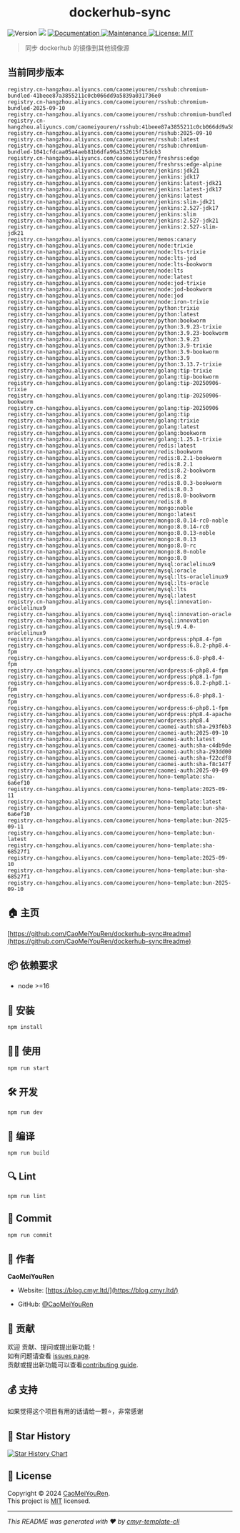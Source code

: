 <h1 align="center">dockerhub-sync </h1>
<p>
  <img alt="Version" src="https://img.shields.io/badge/version-0.1.0-blue.svg?cacheSeconds=2592000" />
  <img src="https://img.shields.io/badge/node-%3E%3D16-blue.svg" />
  <a href="https://github.com/CaoMeiYouRen/dockerhub-sync#readme" target="_blank">
    <img alt="Documentation" src="https://img.shields.io/badge/documentation-yes-brightgreen.svg" />
  </a>
  <a href="https://github.com/CaoMeiYouRen/dockerhub-sync/graphs/commit-activity" target="_blank">
    <img alt="Maintenance" src="https://img.shields.io/badge/Maintained%3F-yes-green.svg" />
  </a>
  <a href="https://github.com/CaoMeiYouRen/dockerhub-sync/blob/master/LICENSE" target="_blank">
    <img alt="License: MIT" src="https://img.shields.io/github/license/CaoMeiYouRen/dockerhub-sync?color=yellow" />
  </a>
</p>


> 同步 dockerhub 的镜像到其他镜像源

## 当前同步版本

<!-- DOCKER_START -->
```
registry.cn-hangzhou.aliyuncs.com/caomeiyouren/rsshub:chromium-bundled-41beee87a3855211c0cb066dd9a5839a031736e0
registry.cn-hangzhou.aliyuncs.com/caomeiyouren/rsshub:chromium-bundled-2025-09-10
registry.cn-hangzhou.aliyuncs.com/caomeiyouren/rsshub:chromium-bundled
registry.cn-hangzhou.aliyuncs.com/caomeiyouren/rsshub:41beee87a3855211c0cb066dd9a5839a031736e0
registry.cn-hangzhou.aliyuncs.com/caomeiyouren/rsshub:2025-09-10
registry.cn-hangzhou.aliyuncs.com/caomeiyouren/rsshub:latest
registry.cn-hangzhou.aliyuncs.com/caomeiyouren/rsshub:chromium-bundled-1041cfdcaa05a4aeb81b6dfa96a352615f15dcb3
registry.cn-hangzhou.aliyuncs.com/caomeiyouren/freshrss:edge
registry.cn-hangzhou.aliyuncs.com/caomeiyouren/freshrss:edge-alpine
registry.cn-hangzhou.aliyuncs.com/caomeiyouren/jenkins:jdk21
registry.cn-hangzhou.aliyuncs.com/caomeiyouren/jenkins:jdk17
registry.cn-hangzhou.aliyuncs.com/caomeiyouren/jenkins:latest-jdk21
registry.cn-hangzhou.aliyuncs.com/caomeiyouren/jenkins:latest-jdk17
registry.cn-hangzhou.aliyuncs.com/caomeiyouren/jenkins:latest
registry.cn-hangzhou.aliyuncs.com/caomeiyouren/jenkins:slim-jdk21
registry.cn-hangzhou.aliyuncs.com/caomeiyouren/jenkins:2.527-jdk17
registry.cn-hangzhou.aliyuncs.com/caomeiyouren/jenkins:slim
registry.cn-hangzhou.aliyuncs.com/caomeiyouren/jenkins:2.527-jdk21
registry.cn-hangzhou.aliyuncs.com/caomeiyouren/jenkins:2.527-slim-jdk21
registry.cn-hangzhou.aliyuncs.com/caomeiyouren/memos:canary
registry.cn-hangzhou.aliyuncs.com/caomeiyouren/node:trixie
registry.cn-hangzhou.aliyuncs.com/caomeiyouren/node:lts-trixie
registry.cn-hangzhou.aliyuncs.com/caomeiyouren/node:lts-jod
registry.cn-hangzhou.aliyuncs.com/caomeiyouren/node:lts-bookworm
registry.cn-hangzhou.aliyuncs.com/caomeiyouren/node:lts
registry.cn-hangzhou.aliyuncs.com/caomeiyouren/node:latest
registry.cn-hangzhou.aliyuncs.com/caomeiyouren/node:jod-trixie
registry.cn-hangzhou.aliyuncs.com/caomeiyouren/node:jod-bookworm
registry.cn-hangzhou.aliyuncs.com/caomeiyouren/node:jod
registry.cn-hangzhou.aliyuncs.com/caomeiyouren/node:iron-trixie
registry.cn-hangzhou.aliyuncs.com/caomeiyouren/python:trixie
registry.cn-hangzhou.aliyuncs.com/caomeiyouren/python:latest
registry.cn-hangzhou.aliyuncs.com/caomeiyouren/python:bookworm
registry.cn-hangzhou.aliyuncs.com/caomeiyouren/python:3.9.23-trixie
registry.cn-hangzhou.aliyuncs.com/caomeiyouren/python:3.9.23-bookworm
registry.cn-hangzhou.aliyuncs.com/caomeiyouren/python:3.9.23
registry.cn-hangzhou.aliyuncs.com/caomeiyouren/python:3.9-trixie
registry.cn-hangzhou.aliyuncs.com/caomeiyouren/python:3.9-bookworm
registry.cn-hangzhou.aliyuncs.com/caomeiyouren/python:3.9
registry.cn-hangzhou.aliyuncs.com/caomeiyouren/python:3.13.7-trixie
registry.cn-hangzhou.aliyuncs.com/caomeiyouren/golang:tip-trixie
registry.cn-hangzhou.aliyuncs.com/caomeiyouren/golang:tip-bookworm
registry.cn-hangzhou.aliyuncs.com/caomeiyouren/golang:tip-20250906-trixie
registry.cn-hangzhou.aliyuncs.com/caomeiyouren/golang:tip-20250906-bookworm
registry.cn-hangzhou.aliyuncs.com/caomeiyouren/golang:tip-20250906
registry.cn-hangzhou.aliyuncs.com/caomeiyouren/golang:tip
registry.cn-hangzhou.aliyuncs.com/caomeiyouren/golang:trixie
registry.cn-hangzhou.aliyuncs.com/caomeiyouren/golang:latest
registry.cn-hangzhou.aliyuncs.com/caomeiyouren/golang:bookworm
registry.cn-hangzhou.aliyuncs.com/caomeiyouren/golang:1.25.1-trixie
registry.cn-hangzhou.aliyuncs.com/caomeiyouren/redis:latest
registry.cn-hangzhou.aliyuncs.com/caomeiyouren/redis:bookworm
registry.cn-hangzhou.aliyuncs.com/caomeiyouren/redis:8.2.1-bookworm
registry.cn-hangzhou.aliyuncs.com/caomeiyouren/redis:8.2.1
registry.cn-hangzhou.aliyuncs.com/caomeiyouren/redis:8.2-bookworm
registry.cn-hangzhou.aliyuncs.com/caomeiyouren/redis:8.2
registry.cn-hangzhou.aliyuncs.com/caomeiyouren/redis:8.0.3-bookworm
registry.cn-hangzhou.aliyuncs.com/caomeiyouren/redis:8.0.3
registry.cn-hangzhou.aliyuncs.com/caomeiyouren/redis:8.0-bookworm
registry.cn-hangzhou.aliyuncs.com/caomeiyouren/redis:8.0
registry.cn-hangzhou.aliyuncs.com/caomeiyouren/mongo:noble
registry.cn-hangzhou.aliyuncs.com/caomeiyouren/mongo:latest
registry.cn-hangzhou.aliyuncs.com/caomeiyouren/mongo:8.0.14-rc0-noble
registry.cn-hangzhou.aliyuncs.com/caomeiyouren/mongo:8.0.14-rc0
registry.cn-hangzhou.aliyuncs.com/caomeiyouren/mongo:8.0.13-noble
registry.cn-hangzhou.aliyuncs.com/caomeiyouren/mongo:8.0.13
registry.cn-hangzhou.aliyuncs.com/caomeiyouren/mongo:8.0-rc
registry.cn-hangzhou.aliyuncs.com/caomeiyouren/mongo:8.0-noble
registry.cn-hangzhou.aliyuncs.com/caomeiyouren/mongo:8.0
registry.cn-hangzhou.aliyuncs.com/caomeiyouren/mysql:oraclelinux9
registry.cn-hangzhou.aliyuncs.com/caomeiyouren/mysql:oracle
registry.cn-hangzhou.aliyuncs.com/caomeiyouren/mysql:lts-oraclelinux9
registry.cn-hangzhou.aliyuncs.com/caomeiyouren/mysql:lts-oracle
registry.cn-hangzhou.aliyuncs.com/caomeiyouren/mysql:lts
registry.cn-hangzhou.aliyuncs.com/caomeiyouren/mysql:latest
registry.cn-hangzhou.aliyuncs.com/caomeiyouren/mysql:innovation-oraclelinux9
registry.cn-hangzhou.aliyuncs.com/caomeiyouren/mysql:innovation-oracle
registry.cn-hangzhou.aliyuncs.com/caomeiyouren/mysql:innovation
registry.cn-hangzhou.aliyuncs.com/caomeiyouren/mysql:9.4.0-oraclelinux9
registry.cn-hangzhou.aliyuncs.com/caomeiyouren/wordpress:php8.4-fpm
registry.cn-hangzhou.aliyuncs.com/caomeiyouren/wordpress:6.8.2-php8.4-fpm
registry.cn-hangzhou.aliyuncs.com/caomeiyouren/wordpress:6.8-php8.4-fpm
registry.cn-hangzhou.aliyuncs.com/caomeiyouren/wordpress:6-php8.4-fpm
registry.cn-hangzhou.aliyuncs.com/caomeiyouren/wordpress:php8.1-fpm
registry.cn-hangzhou.aliyuncs.com/caomeiyouren/wordpress:6.8.2-php8.1-fpm
registry.cn-hangzhou.aliyuncs.com/caomeiyouren/wordpress:6.8-php8.1-fpm
registry.cn-hangzhou.aliyuncs.com/caomeiyouren/wordpress:6-php8.1-fpm
registry.cn-hangzhou.aliyuncs.com/caomeiyouren/wordpress:php8.4-apache
registry.cn-hangzhou.aliyuncs.com/caomeiyouren/wordpress:php8.4
registry.cn-hangzhou.aliyuncs.com/caomeiyouren/caomei-auth:sha-293f6b3
registry.cn-hangzhou.aliyuncs.com/caomeiyouren/caomei-auth:2025-09-10
registry.cn-hangzhou.aliyuncs.com/caomeiyouren/caomei-auth:latest
registry.cn-hangzhou.aliyuncs.com/caomeiyouren/caomei-auth:sha-c4db9de
registry.cn-hangzhou.aliyuncs.com/caomeiyouren/caomei-auth:sha-293dd00
registry.cn-hangzhou.aliyuncs.com/caomeiyouren/caomei-auth:sha-f22cdf8
registry.cn-hangzhou.aliyuncs.com/caomeiyouren/caomei-auth:sha-f8c147f
registry.cn-hangzhou.aliyuncs.com/caomeiyouren/caomei-auth:2025-09-09
registry.cn-hangzhou.aliyuncs.com/caomeiyouren/hono-template:sha-6a6ef10
registry.cn-hangzhou.aliyuncs.com/caomeiyouren/hono-template:2025-09-11
registry.cn-hangzhou.aliyuncs.com/caomeiyouren/hono-template:latest
registry.cn-hangzhou.aliyuncs.com/caomeiyouren/hono-template:bun-sha-6a6ef10
registry.cn-hangzhou.aliyuncs.com/caomeiyouren/hono-template:bun-2025-09-11
registry.cn-hangzhou.aliyuncs.com/caomeiyouren/hono-template:bun-latest
registry.cn-hangzhou.aliyuncs.com/caomeiyouren/hono-template:sha-68527f1
registry.cn-hangzhou.aliyuncs.com/caomeiyouren/hono-template:2025-09-10
registry.cn-hangzhou.aliyuncs.com/caomeiyouren/hono-template:bun-sha-68527f1
registry.cn-hangzhou.aliyuncs.com/caomeiyouren/hono-template:bun-2025-09-10
```
<!-- DOCKER_END -->

## 🏠 主页

[https://github.com/CaoMeiYouRen/dockerhub-sync#readme](https://github.com/CaoMeiYouRen/dockerhub-sync#readme)


## 📦 依赖要求


- node >=16

## 🚀 安装

```sh
npm install
```

## 👨‍💻 使用

```sh
npm run start
```

## 🛠️ 开发

```sh
npm run dev
```

## 🔧 编译

```sh
npm run build
```

## 🔍 Lint

```sh
npm run lint
```

## 💾 Commit

```sh
npm run commit
```


## 👤 作者


**CaoMeiYouRen**

* Website: [https://blog.cmyr.ltd/](https://blog.cmyr.ltd/)

* GitHub: [@CaoMeiYouRen](https://github.com/CaoMeiYouRen)


## 🤝 贡献

欢迎 贡献、提问或提出新功能！<br />如有问题请查看 [issues page](https://github.com/CaoMeiYouRen/dockerhub-sync/issues). <br/>贡献或提出新功能可以查看[contributing guide](https://github.com/CaoMeiYouRen/dockerhub-sync/blob/master/CONTRIBUTING.md).

## 💰 支持

如果觉得这个项目有用的话请给一颗⭐️，非常感谢

## 🌟 Star History

[![Star History Chart](https://api.star-history.com/svg?repos=CaoMeiYouRen/dockerhub-sync&type=Date)](https://star-history.com/#CaoMeiYouRen/dockerhub-sync&Date)

## 📝 License

Copyright © 2024 [CaoMeiYouRen](https://github.com/CaoMeiYouRen).<br />
This project is [MIT](https://github.com/CaoMeiYouRen/dockerhub-sync/blob/master/LICENSE) licensed.

***
_This README was generated with ❤️ by [cmyr-template-cli](https://github.com/CaoMeiYouRen/cmyr-template-cli)_
